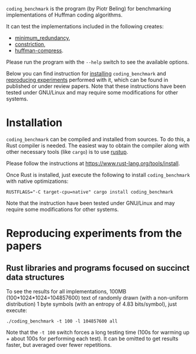 `coding_benchmark` is the program (by Piotr Beling) for benchmarking implementations of Huffman coding algorithms.

It can test the implementations included in the following creates:
- [minimum_redundancy](https://crates.io/crates/minimum_redudancy),
- [constriction](https://crates.io/crates/constriction),
- [huffman-compress](https://crates.io/crates/huffman-compress).

Please run the program with the `--help` switch to see the available options.

Below you can find instruction for [installing](#installation) `coding_benchmark` and
[reproducing experiments](#reproducing-experiments-from-the-papers) performed with it,
which can be found in published or under review papers.
Note that these instructions have been tested under GNU/Linux and may require some modifications for other systems.


# Installation
`coding_benchmark` can be compiled and installed from sources. To do this, a Rust compiler is needed.
The easiest way to obtain the compiler along with other necessary tools (like `cargo`) is
to use [rustup](https://www.rust-lang.org/tools/install).

Please follow the instructions at <https://www.rust-lang.org/tools/install>.

Once Rust is installed, just execute the following to install `coding_benchmark` with native optimizations:

```RUSTFLAGS="-C target-cpu=native" cargo install coding_benchmark```

Note that the instruction have been tested under GNU/Linux and may require some modifications for other systems.


# Reproducing experiments from the papers

## Rust libraries and programs focused on succinct data structures

To see the results for all implementations, 100MB (100\*1024\*1024=104857600)
text of randomly drawn (with a non-uniform distribution) 1 byte symbols
(with an entropy of 4.83 bits/symbol), just execute:

```shell
./coding_benchmark -t 100 -l 104857600 all
```

Note that the `-t 100` switch forces a long testing time
(100s for warming up + about 100s for performing each test).
It can be omitted to get results faster,
but averaged over fewer repetitions.